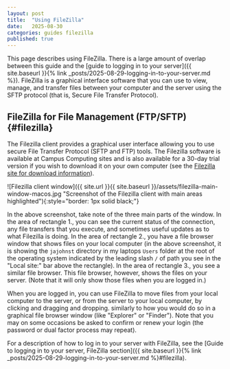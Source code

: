 ```yaml
---
layout: post
title:  "Using FileZilla"
date:   2025-08-30
categories: guides filezilla
published: true
---
```


This page describes using FileZilla.
There is a large amount of overlap between this guide and the [guide to logging in to your server]({{ site.baseurl }}{% link _posts/2025-08-29-logging-in-to-your-server.md %}).
FileZilla is a graphical interface software that you can use to
view, manage, and transfer files between your computer and the server using the SFTP protocol
(that is, Secure File Transfer Protocol).

## FileZilla for File Management (FTP/SFTP) {#filezilla}

The Filezilla client provides a graphical user interface allowing you to use
secure File Transfer Protocol (SFTP and FTP) tools.
The Filezilla software is available at Campus Computing sites and is also available
for a 30-day trial version if you wish to download it on your own computer
(see the [Filezilla site for download information](https://filezilla-project.org/download.php)).

![Filezilla client window]({{ site.url }}{{ site.baseurl }}/assets/filezilla-main-window-macos.jpg "Screenshot of the Filezilla client with main areas highlighted"){:style="border: 1px solid black;"}

In the above screenshot, take note of the three main parts of the window.
In the area of rectangle 1., you can see the current status of the connection, any file transfers that you execute, and sometimes useful updates as to what Filezilla is doing.
In the area of rectangle 2., you have a file browser window that shows files on your local computer (in the above screenshot, it is showing the `jajohnst` directory in my laptops `Users` folder at the root of the operating system indicated by the leading slash `/` of path you see in the "Local site:" bar above the rectangle).
In the area of rectangle 3., you see a similar file browser. This file browser, however, shows the files on your server. (Note that it will only show those files when you are logged in.)

When you are logged in, you can use FileZilla to move files from your local computer to the server, or from the server to your local computer, by clicking and dragging and dropping. similarly to how you would do so in a graphical file browser window (like "Explorer" or "Finder"). Note that you may on some occasions be asked to confirm or renew your login (the password or dual factor process may repeat).

For a description of how to log in to your server with FileZilla, see the [Guide to logging in to your server, FileZilla section]({{ site.baseurl }}{% link _posts/2025-08-29-logging-in-to-your-server.md %}#filezilla).
